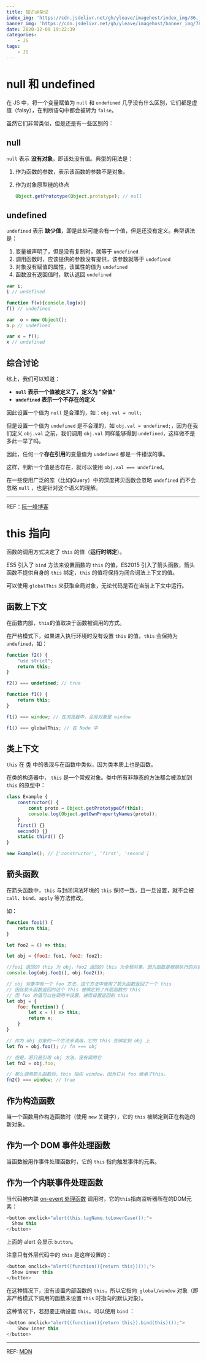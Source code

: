 ```yaml
---
title: 知识点杂记
index_img: 'https://cdn.jsdelivr.net/gh/yleave/imagehost/index_img/86.jpg'
banner_img: 'https://cdn.jsdelivr.net/gh/yleave/imagehost/banner_img/78.jpg'
date: 2020-12-09 19:22:39
categories:
    - JS
tags:
    - JS
---
```




# null 和 undefined

在 JS 中，将一个变量赋值为 `null` 和 `undefined` 几乎没有什么区别，它们都是虚值（falsy），在判断语句中都会被转为 `false`。

虽然它们非常类似，但是还是有一些区别的：

## null

`null` 表示 **没有对象**，即该处没有值。典型的用法是：

1. 作为函数的参数，表示该函数的参数不是对象。

2. 作为对象原型链的终点

   ```js
   Object.getPrototype(Object.prototype); // null
   ```

## undefined

`undefined` 表示 **缺少值**，即是此处可能会有一个值，但是还没有定义。典型语法是：

1. 变量被声明了，但是没有复制时，就等于 `undefined`
2. 调用函数时，应该提供的参数没有提供，该参数就等于 `undefined`
3. 对象没有赋值的属性，该属性的值为 `undefined`
4. 函数没有返回值时，默认返回 `undefined`

```js
var i;
i // undefined

function f(x){console.log(x)}
f() // undefined

var  o = new Object();
o.p // undefined

var x = f();
x // undefined
```



## 综合讨论

综上，我们可以知道：

- **`null` 表示一个值被定义了，定义为 "空值"**
- **`undefined` 表示一个不存在的定义**



因此设置一个值为 `null` 是合理的，如：`obj.val = null;`

但是设置一个值为 `undefined` 是不合理的，如 `obj.val = undefined;`，因为在我们定义 `obj.val` 之前，我们调用 `obj.val` 同样能够得到 `undefined`，这样做不是多此一举了吗。

因此，任何一个**存在引用**的变量值为 `undefined` 都是一件错误的事。



这样，判断一个值是否存在，就可以使用 `obj.val === undefined`。

在一些使用广泛的库（比如jQuery）中的深度拷贝函数会忽略 `undefined` 而不会忽略 `null` ，也是针对这个语义的理解。

---

REF：[阮一峰博客](http://www.ruanyifeng.com/blog/2014/03/undefined-vs-null.html)

# this 指向


函数的调用方式决定了 `this` 的值（**运行时绑定**）。

ES5 引入了 `bind` 方法来设置函数的 `this` 的值，ES2015 引入了箭头函数，箭头函数不提供自身的 `this` 绑定，`this` 的值将保持为闭合词法上下文的值。



可以使用 `globalThis` 来获取全局对象，无论代码是否在当前上下文中运行。



## 函数上下文

在函数内部，`this`的值取决于函数被调用的方式。



在严格模式下，如果进入执行环境时没有设置 `this` 的值，`this` 会保持为 `undefined`，如：

```js
function f2() {
    "use strict";
    return this;
}

f2() === undefined; // true

function f1() {
    return this;
}

f1() === window; // 在浏览器中，全局对象是 window

f1() === globalThis; // 在 Node 中
```



## 类上下文

`this` 在 [类](https://developer.mozilla.org/zh-CN/docs/Web/JavaScript/Reference/Classes) 中的表现与在函数中类似，因为类本质上也是函数。



在类的构造器中， `this` 是一个常规对象。类中所有非静态的方法都会被添加到 `this` 的原型中：

```js
class Example {
    constructor() {
        const proto = Object.getPrototypeOf(this);
        console.log(Object.getOwnPropertyNames(proto));
    }
    first() {}
    second() {}
    static third() {}
}

new Example(); // ['constructor', 'first', 'second']
```



## 箭头函数

在箭头函数中，`this` 与封闭词法环境的 `this` 保持一致，且一旦设置，就不会被 `call`、`bind`、`apply` 等方法修改。

如：

```js
function foo1() {
    return this;
}

let foo2 = () => this;

let obj = {foo1: foo1, foo2: foo2};

//foo1 返回的 this 为 obj，foo2 返回的 this 为全局对象，因为函数是根据执行的对象来绑定 this 的，而箭头函数是创建的时候就绑定了上下文环境
console.log(obj.foo1(), obj.foo2());
```



```js
// obj 对象中有一个 foo 方法，这个方法中使用了箭头函数返回了一个 this
// 因此箭头函数返回的这个 this 被绑定到了外层函数的 this
// 而 foo 的值可以在调用中设置，进而设置返回的 this
let obj = {
    foo: function() {
        let x = () => this;
        return x;
    }
}

// 作为 obj 对象的一个方法来调用，它的 this 会绑定到 obj 上
let fn = obj.foo(); // fn === obj

// 但是，若只是引用 obj 方法，没有调用它
let fn2 = obj.foo;

// 那么调用箭头函数后，this 指向 window，因为它从 foo 继承了this。
fn2() === window; // true
```



## 作为构造函数

当一个函数用作构造函数时（使用 `new` 关键字），它的 `this` 被绑定到正在构造的新对象。



## 作为一个 DOM 事件处理函数

当函数被用作事件处理函数时，它的 `this` 指向触发事件的元素。



## 作为一个内联事件处理函数

当代码被内联 [on-event 处理函数](https://developer.mozilla.org/zh-CN/docs/Web/Guide/Events/Event_handlers) 调用时，它的`this`指向监听器所在的DOM元素：

```js
<button onclick="alert(this.tagName.toLowerCase());">
  Show this
</button>
```

上面的 alert 会显示 `button`。

注意只有外层代码中的 `this` 是这样设置的：

```js
<button onclick="alert((function(){return this})());">
  Show inner this
</button>
```

在这种情况下，没有设置内部函数的 `this`，所以它指向` global/window` 对象（即非严格模式下调用的函数未设置 `this` 时指向的默认对象）。

这种情况下，若想要正确设置 `this`，可以使用 `bind` ：

```js
<button onclick="alert((function(){return this}).bind(this)());">
    Show inner this
</button>
```



---

REF: [MDN](https://developer.mozilla.org/zh-CN/docs/Web/JavaScript/Reference/Operators/this)

















